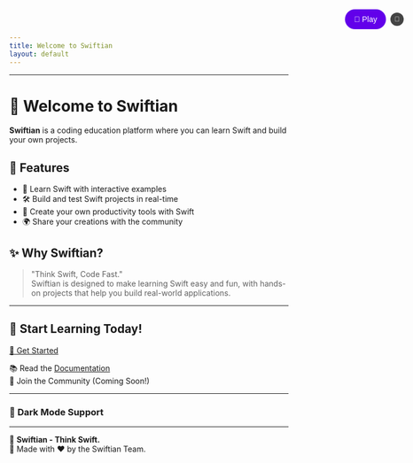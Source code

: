 ```yaml
---
title: Welcome to Swiftian
layout: default
---
```


<style>
/* Floating Music Button */
#music-container {
    position: fixed;
    top: 20px;
    right: 20px;
    display: flex;
    align-items: center;
    gap: 8px;
    z-index: 1000;
}

#music-button {
    background-color: #6200ea;
    color: white;
    border: none;
    padding: 10px 16px;
    font-size: 14px;
    cursor: pointer;
    border-radius: 20px;
    transition: background 0.3s ease;
}

#music-button:hover {
    background-color: #3700b3;
}

/* Small Loop Toggle */
#loop-toggle {
    width: 24px;
    height: 24px;
    background-color: #444;
    color: white;
    border: none;
    font-size: 12px;
    cursor: pointer;
    border-radius: 50%;
    display: flex;
    align-items: center;
    justify-content: center;
    transition: background 0.3s ease;
}

#loop-toggle.active {
    background-color: #ff9800;
}

#loop-toggle:hover {
    background-color: #666;
}
</style>

<!-- Floating Music Controls -->
<div id="music-container">
    <button id="music-button">🎵 Play</button>
    <button id="loop-toggle" title="Loop off">🔁</button>
</div>

<audio id="background-music">
    <source src="/assets/music/Mixea_MediumNeutral_Swiftian Groove.mp3" type="audio/mpeg">
    Your browser does not support the audio element.
</audio>

<script>
document.addEventListener("DOMContentLoaded", function() {
    const musicButton = document.getElementById("music-button");
    const loopToggle = document.getElementById("loop-toggle");
    const music = document.getElementById("background-music");

    let isPlaying = false;
    let isLooping = false;

    musicButton.addEventListener("click", function() {
        if (isPlaying) {
            music.pause();
            musicButton.innerHTML = "🎵 Play";
        } else {
            music.play();
            musicButton.innerHTML = "⏸ Pause";
        }
        isPlaying = !isPlaying;
    });

    loopToggle.addEventListener("click", function() {
        isLooping = !isLooping;
        music.loop = isLooping;
        loopToggle.classList.toggle("active", isLooping);
        loopToggle.title = isLooping ? "Loop on" : "Loop off";
    });
});
</script>

---

# 🚀 Welcome to Swiftian

**Swiftian** is a coding education platform where you can learn Swift and build your own projects.

## 🌟 Features
- 📖 Learn Swift with interactive examples
- 🛠️ Build and test Swift projects in real-time
- 🎨 Create your own productivity tools with Swift
- 🌍 Share your creations with the community

## ✨ Why Swiftian?
> "Think Swift, Code Fast."  
Swiftian is designed to make learning Swift easy and fun, with hands-on projects that help you build real-world applications.

---

## 📌 Start Learning Today!
[🚀 Get Started](https://swiftian.com/get-started)

📚 Read the [Documentation](https://swiftian.com/docs)  
💬 Join the Community (Coming Soon!)  

---

### 🎨 **Dark Mode Support**
<style>
@media (prefers-color-scheme: dark) {
  body {
    background-color: #121212;
    color: #ffffff;
  }
  a {
    color: #bb86fc;
  }
}
</style>

---

🔹 **Swiftian - Think Swift.**  
📌 Made with ❤️ by the Swiftian Team.
